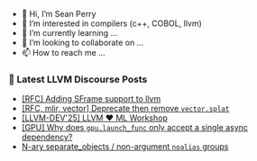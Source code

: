 - 👋 Hi, I’m Sean Perry
- 👀 I’m interested in compilers (c++, COBOL, llvm)
- 🌱 I’m currently learning ...
- 💞️ I’m looking to collaborate on ...
- 📫 How to reach me ...

<!---
s66perry/s66perry is a ✨ special ✨ repository because its `README.md` (this file) appears on your GitHub profile.
You can click the Preview link to take a look at your changes.
--->
### 📕 Latest LLVM Discourse Posts

<!-- DISCOURSE-LLVM:START -->
- [[RFC] Adding SFrame support to llvm](https://discourse.llvm.org/t/rfc-adding-sframe-support-to-llvm/86900#post_6)
- [[RFC, mlir, vector] Deprecate then remove `vector.splat`](https://discourse.llvm.org/t/rfc-mlir-vector-deprecate-then-remove-vector-splat/87143#post_9)
- [[LLVM-DEV&#39;25] LLVM :hearts: ML Workshop](https://discourse.llvm.org/t/llvm-dev25-llvm-ml-workshop/87488#post_4)
- [[GPU] Why does `gpu.launch_func` only accept a single async dependency?](https://discourse.llvm.org/t/gpu-why-does-gpu-launch-func-only-accept-a-single-async-dependency/88510#post_4)
- [N-ary separate_objects / non-argument `noalias` groups](https://discourse.llvm.org/t/n-ary-separate-objects-non-argument-noalias-groups/88420#post_8)
<!-- DISCOURSE-LLVM:END -->
